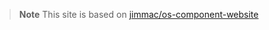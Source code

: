> **Note**
> This site is based on [jimmac/os-component-website](https://github.com/jimmac/os-component-website)
